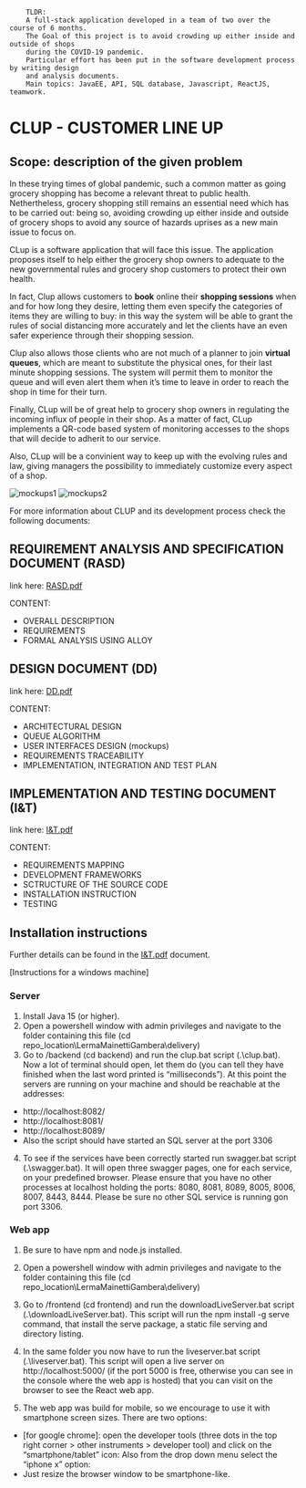         TLDR:
        A full-stack application developed in a team of two over the course of 6 months. 
        The Goal of this project is to avoid crowding up either inside and outside of shops 
        during the COVID-19 pandemic.
        Particular effort has been put in the software development process by writing design
        and analysis documents.
        Main topics: JavaEE, API, SQL database, Javascript, ReactJS, teamwork.

# CLUP - CUSTOMER LINE UP

## Scope: description of the given problem

In these trying times of global pandemic, such a common matter as going grocery shopping has become
a relevant threat to public health. Nethertheless, grocery shopping still remains an essential need which
has to be carried out: being so, avoiding crowding up either inside and outside of grocery shops to avoid
any source of hazards uprises as a new main issue to focus on.

CLup is a software application that will face this issue. The application
proposes itself to help either the grocery shop owners to adequate to the new governmental rules and
grocery shop customers to protect their own health.

In fact, Clup allows customers to **book** online their **shopping sessions** when and for how long they
desire, letting them even specify the categories of items they are willing to buy: in this way the system
will be able to grant the rules of social distancing more accurately and let the clients have an even safer
experience through their shopping session.

Clup also allows those clients who are not much of a planner to join **virtual queues**, which are meant
to substitute the physical ones, for their last minute shopping sessions. The system will permit them to
monitor the queue and will even alert them when it’s time to leave in order to reach the shop in time for
their turn.

Finally, CLup will be of great help to grocery shop owners in regulating the incoming influx of people
in their shop. As a matter of fact, CLup implements a QR-code based system of monitoring accesses to
the shops that will decide to adherit to our service.

Also, CLup will be a convinient way to keep up with the evolving rules and law, giving managers the
possibility to immediately customize every aspect of a shop.

![mockups1](https://github.com/LudoLe/LermaMainettiGambera/blob/master/images/mockups1.JPG "mockups1")
![mockups2](https://github.com/LudoLe/LermaMainettiGambera/blob/master/images/mockups2.JPG "mockups2")

For more information about CLUP and its development process check the following documents:


## REQUIREMENT ANALYSIS AND SPECIFICATION DOCUMENT (RASD)

link here: [RASD.pdf](https://github.com/LudoLe/LermaMainettiGambera/blob/master/delivery/RASD.pdf)

CONTENT:
- OVERALL DESCRIPTION
- REQUIREMENTS
- FORMAL ANALYSIS USING ALLOY

## DESIGN DOCUMENT (DD)

link here: [DD.pdf](https://github.com/LudoLe/LermaMainettiGambera/blob/master/delivery/DD2.pdf)

CONTENT:
- ARCHITECTURAL DESIGN
- QUEUE ALGORITHM
- USER INTERFACES DESIGN (mockups)
- REQUIREMENTS TRACEABILITY
- IMPLEMENTATION, INTEGRATION AND TEST PLAN

## IMPLEMENTATION AND TESTING DOCUMENT (I&T)

link here: [I&T.pdf](https://github.com/LudoLe/LermaMainettiGambera/blob/master/delivery/I%26T.pdf)

CONTENT:
- REQUIREMENTS MAPPING
- DEVELOPMENT FRAMEWORKS
- SCTRUCTURE OF THE SOURCE CODE
- INSTALLATION INSTRUCTION
- TESTING


## Installation instructions

Further details can be found in the [I&T.pdf](https://github.com/LudoLe/LermaMainettiGambera/blob/master/delivery/I%26T.pdf) document.

[Instructions for a windows machine]

### Server

1. Install Java 15 (or higher).
2. Open a powershell window with admin privileges and navigate to the folder
containing this file (cd repo_location\LermaMainettiGambera\delivery)
3. Go to /backend (cd backend) and run the clup.bat script (.\clup.bat).
Now a lot of terminal should open, let them do (you can tell they have finished when
the last word printed is “milliseconds”).
At this point the servers are running on your machine and should be reachable at the
addresses:
  - http://localhost:8082/
  - http://localhost:8081/
  - http://localhost:8089/
  - Also the script should have started an SQL server at the port 3306
4. To see if the services have been correctly started run swagger.bat script
(.\swagger.bat). It will open three swagger pages, one for each service, on your
predefined browser.
Please ensure that you have no other processes at localhost holding the ports: 8080, 8081,
8089, 8005, 8006, 8007, 8443, 8444.
Please be sure no other SQL service is running gon port 3306.

### Web app

1. Be sure to have npm and node.js installed.

2. Open a powershell window with admin privileges and navigate to the folder
containing this file (cd repo_location\LermaMainettiGambera\delivery)

3. Go to /frontend (cd frontend) and run the downloadLiveServer.bat script
(.\downloadLiveServer.bat). This script will run the npm install -g serve
command, that install the serve package, a static file serving and directory listing.

4. In the same folder you now have to run the liveserver.bat script
(.\liveserver.bat). This script will open a live server on http://localhost:5000/ (if
the port 5000 is free, otherwise you can see in the console where the web app is
hosted) that you can visit on the browser to see the React web app.

5. The web app was build for mobile, so we encourage to use it with smartphone
screen sizes. There are two options:
  - [for google chrome]: open the developer tools (three dots in the top
  right corner > other instruments > developer tool) and click on the
  “smartphone/tablet” icon:
  Also from the drop down menu select the “iphone x” option:
  - Just resize the browser window to be smartphone-like.
